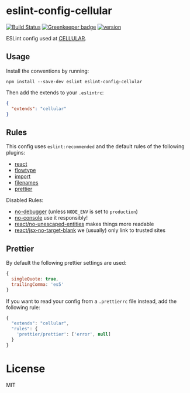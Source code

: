 # eslint-config-cellular

[![Build Status](https://travis-ci.org/fgnass/eslint-config-cellular.svg?branch=master)](https://travis-ci.org/fgnass/eslint-config-cellular)
[![Greenkeeper badge](https://badges.greenkeeper.io/fgnass/eslint-config-cellular.svg)](https://greenkeeper.io/)
[![version](https://img.shields.io/npm/v/eslint-config-cellular.svg)](http://npm.im/eslint-config-cellular)


ESLint config used at [CELLULAR](https://www.cellular.de).
## Usage

Install the conventions by running:

```
npm install --save-dev eslint eslint-config-cellular
```

Then add the extends to your `.eslintrc`:

```json
{
  "extends": "cellular"
}
```

## Rules

This config uses `eslint:recommended` and the default rules of the following plugins:

* [react](https://www.npmjs.com/package/eslint-plugin-react)
* [flowtype](https://www.npmjs.com/package/eslint-plugin-flowtype)
* [import](https://www.npmjs.com/package/eslint-plugin-import)
* [filenames](https://www.npmjs.com/package/eslint-plugin-filenames)
* [prettier](https://www.npmjs.com/package/eslint-plugin-prettier)


Disabled Rules:

* [no-debugger](https://eslint.org/docs/rules/no-debugger) (unless `NODE_ENV` is set to `production`)
* [no-console](https://eslint.org/docs/rules/no-console) use it responsibly!
* [react/no-unescaped-entities](https://github.com/yannickcr/eslint-plugin-react/blob/master/docs/rules/no-unescaped-entities.md) makes things more readable
* [react/jsx-no-target-blank](https://github.com/yannickcr/eslint-plugin-react/blob/master/docs/rules/jsx-no-target-blank.md) we (usually) only link to trusted sites

## Prettier

By default the following prettier settings are used:

```js
{
  singleQuote: true,
  trailingComma: 'es5'
}
```

If you want to read your config from a `.prettierrc` file instead, add the following rule:

```js
{
  "extends": "cellular",
  "rules": {
    'prettier/prettier': ['error', null]
  }
}
```


# License

MIT